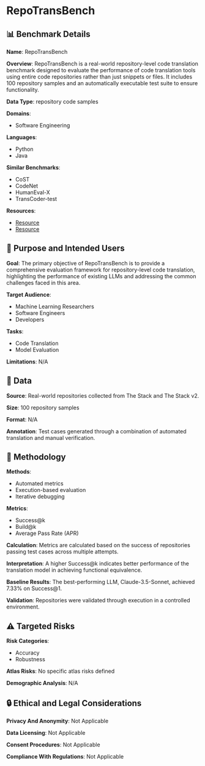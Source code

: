 # RepoTransBench

## 📊 Benchmark Details

**Name**: RepoTransBench

**Overview**: RepoTransBench is a real-world repository-level code translation benchmark designed to evaluate the performance of code translation tools using entire code repositories rather than just snippets or files. It includes 100 repository samples and an automatically executable test suite to ensure functionality.

**Data Type**: repository code samples

**Domains**:
- Software Engineering

**Languages**:
- Python
- Java

**Similar Benchmarks**:
- CoST
- CodeNet
- HumanEval-X
- TransCoder-test

**Resources**:
- [Resource](https://huggingface.co/datasets/bigcode/the-stack)
- [Resource](https://huggingface.co/datasets/bigcode/the-stack-v2)

## 🎯 Purpose and Intended Users

**Goal**: The primary objective of RepoTransBench is to provide a comprehensive evaluation framework for repository-level code translation, highlighting the performance of existing LLMs and addressing the common challenges faced in this area.

**Target Audience**:
- Machine Learning Researchers
- Software Engineers
- Developers

**Tasks**:
- Code Translation
- Model Evaluation

**Limitations**: N/A

## 💾 Data

**Source**: Real-world repositories collected from The Stack and The Stack v2.

**Size**: 100 repository samples

**Format**: N/A

**Annotation**: Test cases generated through a combination of automated translation and manual verification.

## 🔬 Methodology

**Methods**:
- Automated metrics
- Execution-based evaluation
- Iterative debugging

**Metrics**:
- Success@k
- Build@k
- Average Pass Rate (APR)

**Calculation**: Metrics are calculated based on the success of repositories passing test cases across multiple attempts.

**Interpretation**: A higher Success@k indicates better performance of the translation model in achieving functional equivalence.

**Baseline Results**: The best-performing LLM, Claude-3.5-Sonnet, achieved 7.33% on Success@1.

**Validation**: Repositories were validated through execution in a controlled environment.

## ⚠️ Targeted Risks

**Risk Categories**:
- Accuracy
- Robustness

**Atlas Risks**:
No specific atlas risks defined

**Demographic Analysis**: N/A

## 🔒 Ethical and Legal Considerations

**Privacy And Anonymity**: Not Applicable

**Data Licensing**: Not Applicable

**Consent Procedures**: Not Applicable

**Compliance With Regulations**: Not Applicable
